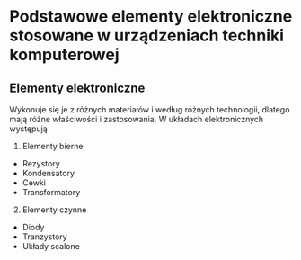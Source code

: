# Podstawowe elementy elektroniczne stosowane w urządzeniach techniki komputerowej 
## Elementy elektroniczne
Wykonuje się je z różnych materiałów i według różnych technologii, dlatego mają różne właściwości i zastosowania. W układach elektronicznych występują
1. Elementy bierne
- Rezystory
- Kondensatory
- Cewki
- Transformatory
2. Elementy czynne
- Diody
- Tranzystory
- Układy scalone